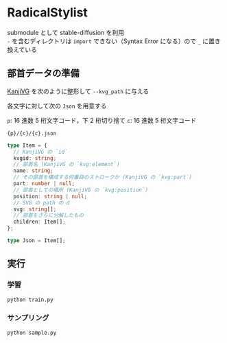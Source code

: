 # RadicalStylist

submodule として stable-diffusion を利用  
`-` を含むディレクトリは `import` できない（Syntax Error になる）ので `_` に置き換えている

## 部首データの準備

[KanjiVG](https://kanjivg.tagaini.net/index.html) を次のように整形して `--kvg_path` に与える

各文字に対して次の `Json` を用意する

`p`: 16 進数 5 桁文字コード，下 2 桁切り捨て
`c`: 16 進数 5 桁文字コード

`{p}/{c}/{c}.json`

```typescript
type Item = {
  // KanjiVG の `id`
  kvgid: string;
  // 部首名 (KanjiVG の `kvg:element`)
  name: string;
  // その部首を構成する何番目のストロークか (KanjiVG の `kvg:part`)
  part: number | null;
  // 部首としての場所 (KanjiVG の `kvg:position`)
  position: string | null;
  // SVG の path の d
  svg: string[];
  // 部首をさらに分解したもの
  children: Item[];
};

type Json = Item[];
```

## 実行

### 学習

```
python train.py
```

### サンプリング

```
python sample.py
```
